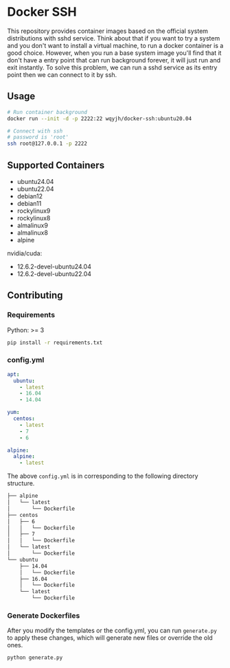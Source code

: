 # Docker SSH

This repository provides container images based on the official system distributions
with sshd service.
Think about that if you want to try a system and you don't want to install a virtual
machine, to run a docker container is a good choice.
However, when you run a base system image you'll find that it don't have a entry point
that can run background forever, it will just run and exit instantly.
To solve this problem, we can run a sshd service as its entry point
then we can connect to it by ssh.


## Usage

```bash
# Run container background
docker run --init -d -p 2222:22 wqyjh/docker-ssh:ubuntu20.04

# Connect with ssh
# password is 'root'
ssh root@127.0.0.1 -p 2222
```


## Supported Containers

- ubuntu24.04
- ubuntu22.04
- debian12
- debian11
- rockylinux9
- rockylinux8
- almalinux9
- almalinux8
- alpine

nvidia/cuda:
- 12.6.2-devel-ubuntu24.04
- 12.6.2-devel-ubuntu22.04


## Contributing

### Requirements

Python: >= 3

```bash
pip install -r requirements.txt
```

### config.yml

```yaml
apt:
  ubuntu:
    - latest
    - 16.04
    - 14.04

yum:
  centos:
    - latest
    - 7
    - 6

alpine:
  alpine:
    - latest
```

The above `config.yml` is in corresponding to the following directory structure.

```bash
├── alpine
│   └── latest
│       └── Dockerfile
├── centos
│   ├── 6
│   │   └── Dockerfile
│   ├── 7
│   │   └── Dockerfile
│   └── latest
│       └── Dockerfile
└── ubuntu
    ├── 14.04
    │   └── Dockerfile
    ├── 16.04
    │   └── Dockerfile
    └── latest
        └── Dockerfile
```

### Generate Dockerfiles

After you modify the templates or the config.yml, you can run `generate.py` to apply these changes, 
which will generate new files or override the old ones.

```bash
python generate.py
```
